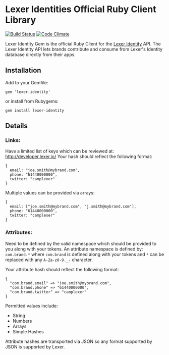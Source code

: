 # Lexer Identities Official Ruby Client Library

[![Build Status](https://travis-ci.org/lexerdev/identity-gem.svg)](http://travis-ci.org/lexerdev/identity-gem)
[![Code Climate](https://codeclimate.com/github/lexerdev/identity-gem/badges/gpa.svg)](https://codeclimate.com/github/lexerdev/identity-gem)

Lexer Identity Gem is the official Ruby Client for the [Lexer Identity](https://lexer.io/) API. The
Lexer Identity API lets brands contribute and consume from Lexer's Identity database directly from their apps.

## Installation

Add to your Gemfile:

    gem 'lexer-identity'

or install from Rubygems:

    gem install lexer-identity


## Details

### Links:

Have a limited list of keys which can be reviewed at: http://developer.lexer.io/
Your hash should reflect the following format:

    {
      email: "joe.smith@mybrand.com",
      phone: "61440000000",
      twitter: "camplexer"
    }

Multiple values can be provided via arrays:

    {
      email: ["joe.smith@mybrand.com", "j.smith@mybrand.com"],
      phone: "61440000000",
      twitter: "camplexer"
    }

### Attributes:

Need to be defined by the valid namespace which should be provided
to you along with your tokens.
An attribute namespace is defined by: `com.brand.*` where `com.brand`
is defined along with your tokens and `*` can be replaced with any
`A-Za-z0-9._-` character.

Your attribute hash should reflect the following format:

    {
      "com.brand.email" => "joe.smith@mybrand.com",
      "com.brand.phone" => "61440000000",
      "com.brand.twitter" => "camplexer"
    }

Permitted values include:

- String
- Numbers
- Arrays
- Simple Hashes

Attribute hashes are transported via JSON so any format supported
by JSON is supported by Lexer.


